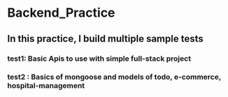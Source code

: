 # Backend_Practice
## In this practice, I build multiple sample tests
### test1: Basic Apis to use with simple full-stack project
### test2 : Basics of mongoose and models of todo, e-commerce, hospital-management
